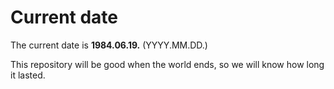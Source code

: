 # Current date

The current date is **1984.06.19.** (YYYY.MM.DD.)

This repository will be good when the world ends, so we will know how long it lasted.